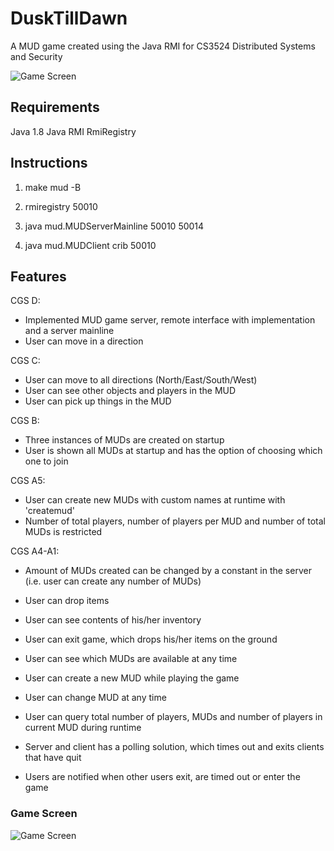# DuskTillDawn
A MUD game created using the Java RMI for CS3524 Distributed Systems and Security


![Game Screen](https://github.com/StefanRudvin/DuskTillDawn/blob/master/screenshots/IntroScreen.png)

## Requirements

Java 1.8
Java RMI
RmiRegistry

## Instructions

1. make mud -B

2. rmiregistry 50010

3. java mud.MUDServerMainline 50010 50014

4. java mud.MUDClient crib 50010

## Features

CGS D:
* Implemented MUD game server, remote interface with implementation and a server mainline
* User can move in a direction

CGS C: 
* User can move to all directions (North/East/South/West)
* User can see other objects and players in the MUD
* User can pick up things in the MUD

CGS B:
* Three instances of MUDs are created on startup
* User is shown all MUDs at startup and has the option of choosing which one to join

CGS A5:
* User can create new MUDs with custom names at runtime with 'createmud' 
* Number of total players, number of players per MUD and number of total MUDs is restricted

CGS A4-A1:
* Amount of MUDs created can be changed by a constant in the server (i.e. user can create any number of MUDs)
* User can drop items
* User can see contents of his/her inventory
* User can exit game, which drops his/her items on the ground

* User can see which MUDs are available at any time
* User can create a new MUD while playing the game
* User can change MUD at any time
* User can query total number of players, MUDs and number of players in current MUD during runtime

* Server and client has a polling solution, which times out and exits clients that have quit
* Users are notified when other users exit, are timed out or enter the game


### Game Screen

![Game Screen](https://github.com/StefanRudvin/DuskTillDawn/blob/master/screenshots/GameScreen.png)
